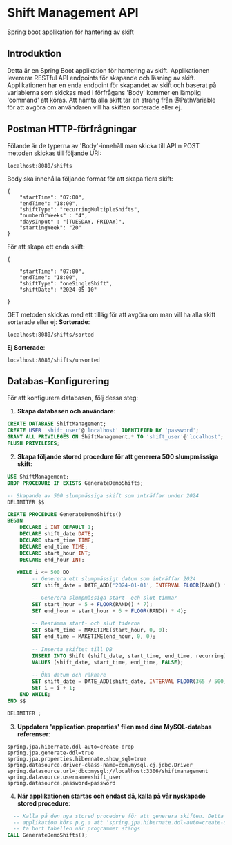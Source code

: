 # Shift Management API
Spring boot applikation för hantering av skift

## Introduktion
Detta är en Spring Boot applikation för hantering av skift. Applikationen levererar RESTful API endpoints för skapande och läsning av skift. 
Applikationen har en enda endpoint för skapandet av skift och baserat på variablerna som skickas med i förfrågans 'Body' kommer en lämplig 'command' att köras.
Att hämta alla skift tar en sträng från @PathVariable för att avgöra om användaren vill ha skiften sorterade eller ej.

## Postman HTTP-förfrågningar
Fölande är de typerna av 'Body'-innehåll man skicka till API:n
POST metoden skickas till följande URI:
```
localhost:8080/shifts
```
Body ska innehålla följande format för att skapa flera skift:
```
{
    "startTime": "07:00",
    "endTime": "18:00",
    "shiftType": "recurringMultipleShifts",
    "numberOfWeeks" : "4",
    "daysInput" : "[TUESDAY, FRIDAY]",
    "startingWeek": "20"
}
```
För att skapa ett enda skift:
```
{
    
    "startTime": "07:00",
    "endTime": "18:00",
    "shiftType": "oneSingleShift",
    "shiftDate": "2024-05-10"
    
}
```
GET metoden skickas med ett tilläg för att avgöra om man vill ha alla skift sorterade eller ej:
**Sorterade**:
```
localhost:8080/shifts/sorted
```
**Ej Sorterade**:
```
localhost:8080/shifts/unsorted
```

##  Databas-Konfigurering
För att konfigurera databasen, följ dessa steg:

1. **Skapa databasen och användare**:
```sql
CREATE DATABASE ShiftManagement;
CREATE USER 'shift_user'@'localhost' IDENTIFIED BY 'password';
GRANT ALL PRIVILEGES ON ShiftManagement.* TO 'shift_user'@'localhost';
FLUSH PRIVILEGES;
```
2. **Skapa följande stored procedure för att generera 500 slumpmässiga skift**:
```sql
USE ShiftManagement;
DROP PROCEDURE IF EXISTS GenerateDemoShifts;

-- Skapande av 500 slumpmässiga skift som inträffar under 2024
DELIMITER $$

CREATE PROCEDURE GenerateDemoShifts()
BEGIN
    DECLARE i INT DEFAULT 1;
    DECLARE shift_date DATE;
    DECLARE start_time TIME;
    DECLARE end_time TIME;
    DECLARE start_hour INT;
    DECLARE end_hour INT;
    
   WHILE i <= 500 DO
        -- Generera ett slumpmässigt datum som inträffar 2024
        SET shift_date = DATE_ADD('2024-01-01', INTERVAL FLOOR(RAND() * 365) DAY);

        -- Generera slumpmässiga start- och slut timmar
        SET start_hour = 5 + FLOOR(RAND() * 7); 
        SET end_hour = start_hour + 6 + FLOOR(RAND() * 4);
        
        -- Bestämma start- och slut tiderna
        SET start_time = MAKETIME(start_hour, 0, 0);
        SET end_time = MAKETIME(end_hour, 0, 0);
        
        -- Inserta skiftet till DB
        INSERT INTO Shift (shift_date, start_time, end_time, recurring) 
        VALUES (shift_date, start_time, end_time, FALSE);
        
        -- Öka datum och räknare
        SET shift_date = DATE_ADD(shift_date, INTERVAL FLOOR(365 / 500) DAY);
        SET i = i + 1;
    END WHILE;
END $$

DELIMITER ;
```
3. **Uppdatera 'application.properties' filen med dina MySQL-databas referenser**:
``` 
spring.jpa.hibernate.ddl-auto=create-drop
spring.jpa.generate-ddl=true
spring.jpa.properties.hibernate.show_sql=true
spring.datasource.driver-class-name=com.mysql.cj.jdbc.Driver
spring.datasource.url=jdbc:mysql://localhost:3306/shiftmanagement
spring.datasource.username=shift_user
spring.datasource.password=password
```

4. **När applikationen startas och endast då, kalla på vår nyskapade stored procedure**:
 ```sql
   -- Kalla på den nya stored procedure för att generera skiften. Detta görs endast när-
   -- applikation körs p.g.a att 'spring.jpa.hibernate.ddl-auto=create-drop' kommer att skapa tabellen när programmet startas och-
   -- ta bort tabellen när programmet stängs
 CALL GenerateDemoShifts();
```

